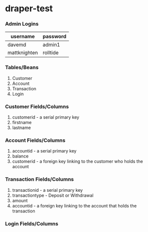 # draper-test
### Admin Logins
| username | password |
|----------|----------|
| davemd | admin1 |
| mattknighten | rolltide |

### Tables/Beans
1. Customer
2. Account
3. Transaction
4. Login

### Customer Fields/Columns
1. customerid - a serial primary key
2. firstname
3. lastname

### Account Fields/Columns
1. accountid - a serial primary key
2. balance
3. customerid - a foreign key linking to the customer who holds the account

### Transaction Fields/Columns
1. transactionid - a serial primary key
2. transactiontype - Deposit or Withdrawal
3. amount
4. accountid - a foreign key linking to the account that holds the transaction

### Login Fields/Columns
